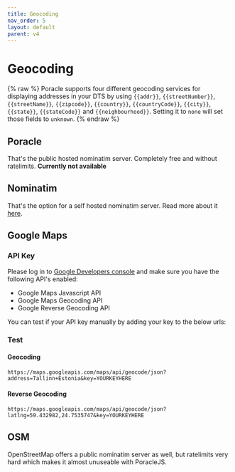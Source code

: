 ```yaml
---
title: Geocoding
nav_order: 5
layout: default
parent: v4
---
```


# Geocoding
{% raw %}
Poracle supports four different geocoding services for displaying addresses in your DTS by using `{{addr}}`, `{{streetNumber}}`, `{{streetName}}`, `{{zipcode}}`, `{{country}}`, `{{countryCode}}`, `{{city}}`, `{{state}}`, `{{stateCode}}` and `{{neighbourhood}}`. Setting it to `none` will set those fields to `unknown`.
{% endraw %}

## Poracle

That's the public hosted nominatim server. Completely free and without ratelimits. **Currently not available**

## Nominatim

That's the option for a self hosted nominatim server. Read more about it [here](https://github.com/mediagis/nominatim-docker).


## Google Maps

### API Key

Please log in to [Google Developers console](https://console.developers.google.com/) and make sure you have the following API's enabled:  
   
* Google Maps Javascript API 
* Google Maps Geocoding API
* Google Reverse Geocoding API

You can test if your API key manually by adding your key to the below urls:  

### Test

#### Geocoding

```
https://maps.googleapis.com/maps/api/geocode/json?address=Tallinn+Estonia&key=YOURKEYHERE
```  

#### Reverse Geocoding

```
https://maps.googleapis.com/maps/api/geocode/json?latlng=59.432982,24.7535747&key=YOURKEYHERE
```


## OSM

OpenStreetMap offers a public nominatim server as well, but ratelimits very hard which makes it almost unuseable with PoracleJS.